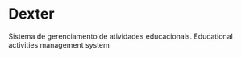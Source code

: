# Dexter
 Sistema de gerenciamento de atividades educacionais. Educational activities management system
